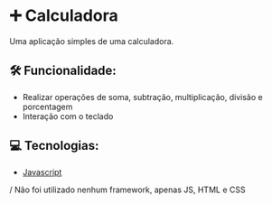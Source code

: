 # ➕ Calculadora

Uma aplicação simples de uma calculadora.

## 🛠 Funcionalidade:

- Realizar operações de soma, subtração, multiplicação, divisão e porcentagem
- Interação com o teclado

## 💻 Tecnologias:

- [Javascript](https://developer.mozilla.org/pt-BR/docs/Web/JavaScript)

/ Não foi utilizado nenhum framework, apenas JS, HTML e CSS
